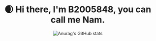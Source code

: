 <div align="center">
  <h1 align="center">
   🌒 Hi there, I'm B2005848, you can call me Nam. 
  </h1>
  
![Anurag's GitHub stats](https://github-readme-stats.vercel.app/api?username=B2005848&show_icons=true&theme=ambient_gradient)

</div>

